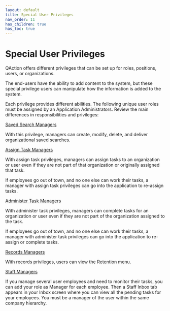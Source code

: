 ```yaml
---
layout: default
title: Special User Privileges
nav_order: 11
has_children: true
has_toc: true
---
```

# Special User Privileges

QAction offers different privileges that can be set up for roles, positions, users, or organizations.

The end-users have the ability to add content to the system, but these special privilege users can manipulate how the information is added to the system.

Each privilege provides different abilities. The following unique user roles must be assigned by an Application Administrators. Review the main differences in responsibilities and privileges:

[Saved Search Managers]()

With this privilege, managers can create, modify, delete, and deliver organizational saved searches.

[Assign Task Managers]()

With assign task privileges, managers can assign tasks to an organization or user even if they are not part of that organization or originally assigned that task.

If employees go out of town, and no one else can work their tasks, a manager with assign task privileges can go into the application to re-assign tasks.

[Administer Task Managers]()

With administer task privileges, managers can complete tasks for an organization or user even if they are not part of the organization assigned to the task.

If employees go out of town, and no one else can work their tasks, a manager with administer task privileges can go into the application to re-assign or complete tasks.

[Records Managers]()

With records privileges, users can view the Retention menu.

[Staff Managers](/docs/administrator-roles/application-admin/manage-users#configuring-staff-managers)

If you manage several user employees and need to monitor their tasks, you can add your role as Manager for each employee. Then a Staff Inbox tab appears in your Inbox screen where you can view all the pending tasks for your employees. You must be a manager of the user within the same company hierarchy.